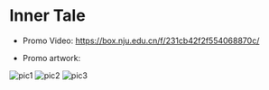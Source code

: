 # Inner Tale



- Promo Video: https://box.nju.edu.cn/f/231cb42f2f554068870c/

- Promo artwork:

![pic1](https://github.com/Loganloxsins/Untitled-Game/blob/main/Assets/Sprites/pic4.jpg)
![pic2](https://github.com/Loganloxsins/Untitled-Game/blob/main/Assets/Sprites/pic3.jpeg)
![pic3](https://github.com/Loganloxsins/Untitled-Game/blob/main/Assets/Sprites/pv.png)
